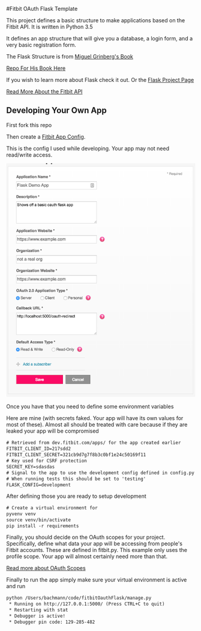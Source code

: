 #Fitbit OAuth Flask Template

This project defines a basic structure to make applications based
on the Fitbit API. It is written in Python 3.5

It defines an app structure that will give you a database, a login form, and 
a very basic registration form.

The Flask Structure is from [Miguel Grinberg's Book](http://shop.oreilly.com/product/0636920031116.do) 

[Repo For His Book Here](https://github.com/miguelgrinberg/flasky)

If you wish to learn more about Flask check it out. Or the [Flask Project Page](http://flask.pocoo.org/)
 
[Read More About the Fitbit API](https://dev.fitbit.com/docs/)

## Developing Your Own App

First fork this repo

Then create a [Fitbit App Config](https://dev.fitbit.com/apps/new). 

This is the config I used while developing. Your app may not need read/write access.

![This is the config I used](screenshots/oauth_settings.png)

Once you have that you need to define some environment variables

Here are mine (with secrets faked. Your app will have its own values for most of these). Almost all should 
be treated with care because if they are leaked your app will be compromised

```
# Retrieved from dev.fitbit.com/apps/ for the app created earlier
FITBIT_CLIENT_ID=217sdd2
FITBIT_CLIENT_SECRET=321cb9d7g7f8b3c0bf1e24c50169f11
# Key used for CSRF protection
SECRET_KEY=sdasdas
# Signal to the app to use the development config defined in config.py
# When running tests this should be set to 'testing'
FLASK_CONFIG=development
```

After defining those you are ready to setup development

```
# Create a virtual environment for 
pyvenv venv
source venv/bin/activate
pip install -r requirements
```
Finally, you should decide on the OAuth scopes for your project. Specifically, define what data your app will
be accessing from people's Fitbit accounts. These are defined in fitbit.py. This example only uses the profile
scope. Your app will almost certainly need more than that.

[Read more about OAuth Scopes](https://dev.fitbit.com/docs/oauth2/)

Finally to run the app simply make sure your virtual environment is active and run

```
python /Users/bachmann/code/fitbitOauthFlask/manage.py
 * Running on http://127.0.0.1:5000/ (Press CTRL+C to quit)
 * Restarting with stat
 * Debugger is active!
 * Debugger pin code: 129-285-482
```
